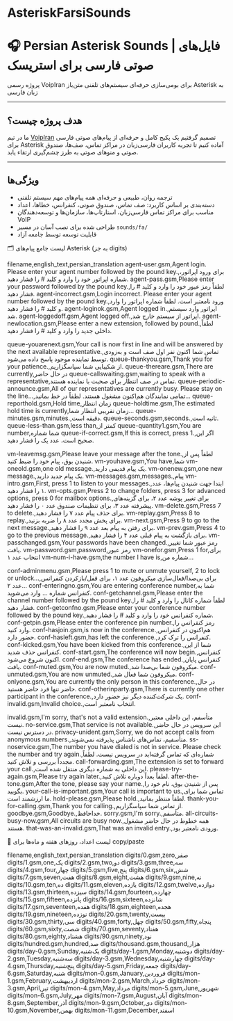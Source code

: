 # AsteriskFarsiSounds

# 🎧 Persian Asterisk Sounds | فایل‌های صوتی فارسی برای استریسک

پروژه رسمی VoipIran برای بومی‌سازی حرفه‌ای سیستم‌های تلفنی متن‌باز Asterisk به زبان فارسی

---

##  هدف پروژه چیست؟

ما در تیم [VoipIran](https://voipiran.io) تصمیم گرفتیم یک پکیج کامل و حرفه‌ای از پیام‌های صوتی فارسی برای Asterisk آماده کنیم تا تجربه کاربران فارسی‌زبان در مراکز تماس، صف‌ها، صندوق صوتی و منوهای صوتی به طرز چشم‌گیری ارتقاء یابد.

---

##  ویژگی‌ها

-  ترجمه روان، طبیعی و حرفه‌ای همه پیام‌های مهم سیستم تلفنی
-  دسته‌بندی بر اساس کاربرد: صف تماس، صندوق صوتی، کنفرانس، خطاها، اعداد
-  مناسب برای مراکز تماس فارسی‌زبان، استارتاپ‌ها، سازمان‌ها و توسعه‌دهندگان VoIP
-  طراحی شده برای نصب آسان در مسیر `sounds/fa/`
-  قابلیت توسعه توسط جامعه آزاد


🗂 لیست جامع پیام‌های Asterisk (به جز digits)


filename,english_text,persian_translation
agent-user.gsm,Agent login. Please enter your agent number followed by the pound key.,برای ورود اپراتور، شماره اپراتور خود را وارد و کلید # را فشار دهید.
agent-pass.gsm,Please enter your password followed by the pound key.,لطفاً رمز عبور خود را وارد و کلید # را فشار دهید.
agent-incorrect.gsm,Login incorrect. Please enter your agent number followed by the pound key.,ورود نامعتبر است. لطفاً شماره اپراتور را وارد و کلید # را فشار دهید.
agent-loginok.gsm,Agent logged in.,اپراتور وارد سیستم شد.
agent-loggedoff.gsm,Agent logged off.,اپراتور از سیستم خارج شد.
agent-newlocation.gsm,Please enter a new extension, followed by pound.,لطفاً داخلی جدید را وارد و کلید # را فشار دهید.

queue-youarenext.gsm,Your call is now first in line and will be answered by the next available representative.,تماس شما اکنون نفر اول صف است و به‌زودی توسط نماینده موجود پاسخ داده می‌شود.
queue-thankyou.gsm,Thank you for your patience.,از شکیبایی شما سپاسگزاریم.
queue-thereare.gsm,There are currently,در حال حاضر
queue-callswaiting.gsm,waiting to speak with a representative,تماس در صف انتظار برای صحبت با نماینده هستند.
queue-periodic-announce.gsm,All of our representatives are currently busy. Please stay on the line...,تمامی نمایندگان هم‌اکنون مشغول هستند. لطفاً در خط بمانید...
queue-reporthold.gsm,Hold time,زمان انتظار
queue-holdtime.gsm,The estimated hold time is currently,زمان تقریبی انتظار شما...
queue-minutes.gsm,minutes.,دقیقه است.
queue-seconds.gsm,seconds.,ثانیه است.
queue-less-than.gsm,less than,کمتر از
queue-quantity1.gsm,You are number,شما شماره
queue-if-correct.gsm,If this is correct, press 1.,اگر این صحیح است، عدد یک را فشار دهید.

vm-leavemsg.gsm,Please leave your message after the tone.,لطفاً پس از شنیدن بوق، پیام خود را ضبط کنید.
vm-youhave.gsm,You have,شما
vm-oneold.gsm,one old message.,یک پیام قدیمی دارید.
vm-onenew.gsm,one new message.,یک پیام جدید دارید.
vm-messages.gsm,messages.,پیام
vm-intro.gsm,First, press 1 to listen to your messages.,ابتدا جهت شنیدن پیام‌ها، عدد ۱ را فشار دهید.
vm-opts.gsm,Press 2 to change folders, press 3 for advanced options, press 0 for mailbox options.,برای تغییر پوشه عدد ۲، برای گزینه‌های پیشرفته عدد ۳، برای تنظیمات صندوق عدد ۰ را فشار دهید.
vm-delete.gsm,Press 7 to delete.,برای حذف پیام عدد ۷ را فشار دهید.
vm-replay.gsm,Press 8 to replay.,برای پخش مجدد عدد ۸ را ضربه بزنید.
vm-next.gsm,Press 9 to go to the next message.,برای رفتن به پیام بعد عدد ۹ را فشار دهید.
vm-prev.gsm,Press 4 to go to the previous message.,برای بازگشت به پیام قبلی عدد ۴ را فشار دهید.
vm-passchanged.gsm,Your passwords have been changed.,رمز عبور شما تغییر یافت.
vm-password.gsm,password,رمز عبور
vm-onefor.gsm,Press 1 for,برای انتخاب عدد ۱
vm-num-i-have.gsm,the number I have is,شماره من...

conf-adminmenu.gsm,Please press 1 to mute or unmute yourself, 2 to lock or unlock...,برای بی‌صدا/فعال‌سازی میکروفون عدد ۱، برای قفل/بازکردن کنفرانس عدد ۲...
conf-enteringno.gsm,You are entering conference number,شما به کنفرانس شماره ... وارد می‌شوید.
conf-getchannel.gsm,Please enter the channel number followed by the pound key.,لطفاً شماره کانال را وارد و کلید # را فشار دهید.
conf-getconfno.gsm,Please enter your conference number followed by the pound key.,شماره کنفرانس خود را وارد و کلید # را فشار دهید.
conf-getpin.gsm,Please enter the conference pin number.,رمز کنفرانس را وارد کنید.
conf-hasjoin.gsm,is now in the conference.,هم‌اکنون در کنفرانس حضور دارد.
conf-hasleft.gsm,has left the conference.,کنفرانس را ترک کرد.
conf-kicked.gsm,You have been kicked from this conference.,شما از این کنفرانس حذف شدید.
conf-start.gsm,The conference will now begin.,کنفرانس اکنون شروع می‌شود.
conf-end.gsm,The conference has ended.,کنفرانس پایان یافت.
conf-muted.gsm,You are now muted.,میکروفون شما بی‌صدا شد.
conf-unmuted.gsm,You are now unmuted.,میکروفون شما فعال شد.
conf-onlyone.gsm,You are currently the only person in this conference.,در حال حاضر تنها فرد حاضر هستید.
conf-otherinparty.gsm,There is currently one other participant in the conference.,یک شرکت‌کننده دیگر نیز حضور دارد.
conf-invalid.gsm,Invalid choice.,انتخاب نامعتبر است.

invalid.gsm,I'm sorry, that's not a valid extension.,متأسفم، این داخلی معتبر نیست.
no-service.gsm,That service is not available.,این سرویس در حال حاضر در دسترس نیست.
privacy-unident.gsm,Sorry, we do not accept calls from anonymous numbers.,متأسفیم، تماس‌های ناشناس پذیرفته نمی‌شوند.
ss-noservice.gsm,The number you have dialed is not in service. Please check the number and try again.,شماره‌ای که تماس گرفته‌اید در سرویس نیست. لطفاً مجدداً بررسی و تلاش کنید.
call-forwarding.gsm,The extension is set to forward your call.,این داخلی به شماره دیگری منتقل شده است.
please-try-again.gsm,Please try again later.,لطفاً بعداً دوباره تلاش کنید.
after-the-tone.gsm,After the tone, please say your name.,پس از شنیدن بوق، نام خود را بگویید.
your-call-is-important.gsm,Your call is important to us.,تماس شما برای ما ارزشمند است.
hold-please.gsm,Please hold.,لطفاً منتظر بمانید.
thank-you-for-calling.gsm,Thank you for calling.,از تماس شما سپاسگزاریم.
goodbye.gsm,Goodbye.,خداحافظ.
sorry.gsm,I'm sorry.,متأسفم.
all-circuits-busy-now.gsm,All circuits are busy now.,همه خطوط در حال حاضر مشغول هستند.
that-was-an-invalid.gsm,That was an invalid entry.,ورودی نامعتبر بود.





🔢 لیست اعداد، روزهای هفته و ماه‌ها برای copy/paste

filename,english_text,persian_translation
digits/0.gsm,zero,صفر
digits/1.gsm,one,یک
digits/2.gsm,two,دو
digits/3.gsm,three,سه
digits/4.gsm,four,چهار
digits/5.gsm,five,پنج
digits/6.gsm,six,شش
digits/7.gsm,seven,هفت
digits/8.gsm,eight,هشت
digits/9.gsm,nine,نه
digits/10.gsm,ten,ده
digits/11.gsm,eleven,یازده
digits/12.gsm,twelve,دوازده
digits/13.gsm,thirteen,سیزده
digits/14.gsm,fourteen,چهارده
digits/15.gsm,fifteen,پانزده
digits/16.gsm,sixteen,شانزده
digits/17.gsm,seventeen,هفده
digits/18.gsm,eighteen,هجده
digits/19.gsm,nineteen,نوزده
digits/20.gsm,twenty,بیست
digits/30.gsm,thirty,سی
digits/40.gsm,forty,چهل
digits/50.gsm,fifty,پنجاه
digits/60.gsm,sixty,شصت
digits/70.gsm,seventy,هفتاد
digits/80.gsm,eighty,هشتاد
digits/90.gsm,ninety,نود
digits/hundred.gsm,hundred,صد
digits/thousand.gsm,thousand,هزار
digits/day-0.gsm,Sunday,یک‌شنبه
digits/day-1.gsm,Monday,دوشنبه
digits/day-2.gsm,Tuesday,سه‌شنبه
digits/day-3.gsm,Wednesday,چهارشنبه
digits/day-4.gsm,Thursday,پنج‌شنبه
digits/day-5.gsm,Friday,جمعه
digits/day-6.gsm,Saturday,شنبه
digits/mon-0.gsm,January,فروردین
digits/mon-1.gsm,February,اردیبهشت
digits/mon-2.gsm,March,خرداد
digits/mon-3.gsm,April,تیر
digits/mon-4.gsm,May,مرداد
digits/mon-5.gsm,June,شهریور
digits/mon-6.gsm,July,مهر
digits/mon-7.gsm,August,آبان
digits/mon-8.gsm,September,آذر
digits/mon-9.gsm,October,دی
digits/mon-10.gsm,November,بهمن
digits/mon-11.gsm,December,اسفند
